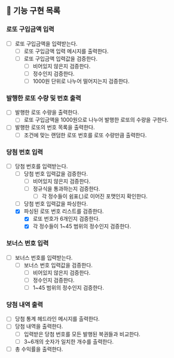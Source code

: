 ## 🚀 기능 구현 목록

### 로또 구입금액 입력

- [ ] 로또 구입금액을 입력받는다.
  - [ ] 로또 구입금액 입력 메시지를 출력한다.
  - [ ] 로또 구입금액 입력값을 검증한다.
    - [ ] 비어있지 않은지 검증한다.
    - [ ] 정수인지 검증한다.
    - [ ] 1000원 단위로 나누어 떨어지는지 검증한다.

### 발행한 로또 수량 및 번호 출력

- [ ] 발행한 로또 수량을 출력한다.
  - [ ] 로또 구입금액을 1000원으로 나누어 발행한 로또의 수량을 구한다.

- [ ] 발행한 로또의 번호 목록을 출력한다.
  - [ ] 조건에 맞는 랜덤한 로또 번호를 로또 수량만큼 출력한다.

### 당첨 번호 입력
 
- [ ] 당첨 번호를 입력받는다.
  - [ ] 당첨 번호 입력값을 검증한다.
    - [ ] 비어있지 않은지 검증한다.
    - [ ] 정규식을 통과하는지 검증한다.
      - [ ] 각 정수들이 쉼표(,)로 이어진 포맷인지 확인한다.
  - [ ] 당첨 번호 입력값을 파싱한다.
  - [x] 파싱된 로또 번호 리스트를 검증한다.
    - [x] 로또 번호가 6개인지 검증한다.
    - [x] 각 정수들이 1~45 범위의 정수인지 검증한다.

### 보너스 번호 입력

- [ ] 보너스 번호를 입력받는다.
  - [ ] 보너스 번호 입력값을 검증한다.
    - [ ] 비어있지 않은지 검증한다.
    - [ ] 정수인지 검증한다.
    - [ ] 1~45 범위의 정수인지 검증한다.

### 당첨 내역 출력

- [ ] 당첨 통계 헤드라인 메시지를 출력한다.
- [ ] 당첨 내역을 출력한다.
  - [ ] 입력받은 당첨 번호를 모든 발행된 복권들과 비교한다.
  - [ ] 3~6개의 숫자가 일치한 개수를 출력한다.
- [ ] 총 수익률을 출력한다.